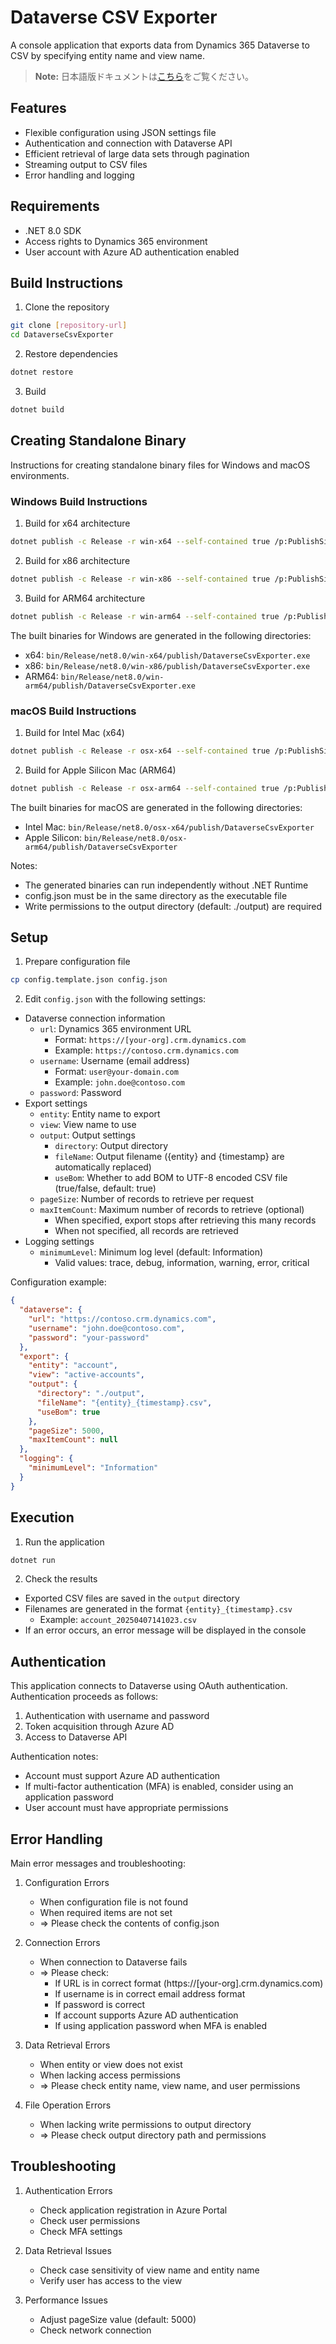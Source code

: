 # Dataverse CSV Exporter

A console application that exports data from Dynamics 365 Dataverse to CSV by specifying entity name and view name.

> **Note:**
> 日本語版ドキュメントは[こちら](README.ja.md)をご覧ください。

## Features

- Flexible configuration using JSON settings file
- Authentication and connection with Dataverse API
- Efficient retrieval of large data sets through pagination
- Streaming output to CSV files
- Error handling and logging

## Requirements

- .NET 8.0 SDK
- Access rights to Dynamics 365 environment
- User account with Azure AD authentication enabled

## Build Instructions

1. Clone the repository

```bash
git clone [repository-url]
cd DataverseCsvExporter
```

2. Restore dependencies

```bash
dotnet restore
```

3. Build

```bash
dotnet build
```

## Creating Standalone Binary

Instructions for creating standalone binary files for Windows and macOS environments.

### Windows Build Instructions

1. Build for x64 architecture

```bash
dotnet publish -c Release -r win-x64 --self-contained true /p:PublishSingleFile=true
```

2. Build for x86 architecture

```bash
dotnet publish -c Release -r win-x86 --self-contained true /p:PublishSingleFile=true
```

3. Build for ARM64 architecture

```bash
dotnet publish -c Release -r win-arm64 --self-contained true /p:PublishSingleFile=true
```

The built binaries for Windows are generated in the following directories:

- x64: `bin/Release/net8.0/win-x64/publish/DataverseCsvExporter.exe`
- x86: `bin/Release/net8.0/win-x86/publish/DataverseCsvExporter.exe`
- ARM64: `bin/Release/net8.0/win-arm64/publish/DataverseCsvExporter.exe`

### macOS Build Instructions

1. Build for Intel Mac (x64)

```bash
dotnet publish -c Release -r osx-x64 --self-contained true /p:PublishSingleFile=true
```

2. Build for Apple Silicon Mac (ARM64)

```bash
dotnet publish -c Release -r osx-arm64 --self-contained true /p:PublishSingleFile=true
```

The built binaries for macOS are generated in the following directories:

- Intel Mac: `bin/Release/net8.0/osx-x64/publish/DataverseCsvExporter`
- Apple Silicon: `bin/Release/net8.0/osx-arm64/publish/DataverseCsvExporter`

Notes:

- The generated binaries can run independently without .NET Runtime
- config.json must be in the same directory as the executable file
- Write permissions to the output directory (default: ./output) are required

## Setup

1. Prepare configuration file

```bash
cp config.template.json config.json
```

2. Edit `config.json` with the following settings:

- Dataverse connection information
  - `url`: Dynamics 365 environment URL
    - Format: `https://[your-org].crm.dynamics.com`
    - Example: `https://contoso.crm.dynamics.com`
  - `username`: Username (email address)
    - Format: `user@your-domain.com`
    - Example: `john.doe@contoso.com`
  - `password`: Password
- Export settings
  - `entity`: Entity name to export
  - `view`: View name to use
  - `output`: Output settings
    - `directory`: Output directory
    - `fileName`: Output filename ({entity} and {timestamp} are automatically replaced)
    - `useBom`: Whether to add BOM to UTF-8 encoded CSV file (true/false, default: true)
  - `pageSize`: Number of records to retrieve per request
  - `maxItemCount`: Maximum number of records to retrieve (optional)
    - When specified, export stops after retrieving this many records
    - When not specified, all records are retrieved
- Logging settings
  - `minimumLevel`: Minimum log level (default: Information)
    - Valid values: trace, debug, information, warning, error, critical

Configuration example:

```json
{
  "dataverse": {
    "url": "https://contoso.crm.dynamics.com",
    "username": "john.doe@contoso.com",
    "password": "your-password"
  },
  "export": {
    "entity": "account",
    "view": "active-accounts",
    "output": {
      "directory": "./output",
      "fileName": "{entity}_{timestamp}.csv",
      "useBom": true
    },
    "pageSize": 5000,
    "maxItemCount": null
  },
  "logging": {
    "minimumLevel": "Information"
  }
}
```

## Execution

1. Run the application

```bash
dotnet run
```

2. Check the results

- Exported CSV files are saved in the `output` directory
- Filenames are generated in the format `{entity}_{timestamp}.csv`
  - Example: `account_20250407141023.csv`
- If an error occurs, an error message will be displayed in the console

## Authentication

This application connects to Dataverse using OAuth authentication. Authentication proceeds as follows:

1. Authentication with username and password
2. Token acquisition through Azure AD
3. Access to Dataverse API

Authentication notes:

- Account must support Azure AD authentication
- If multi-factor authentication (MFA) is enabled, consider using an application password
- User account must have appropriate permissions

## Error Handling

Main error messages and troubleshooting:

1. Configuration Errors

   - When configuration file is not found
   - When required items are not set
   - ⇒ Please check the contents of config.json

2. Connection Errors

   - When connection to Dataverse fails
   - ⇒ Please check:
     - If URL is in correct format (https://[your-org].crm.dynamics.com)
     - If username is in correct email address format
     - If password is correct
     - If account supports Azure AD authentication
     - If using application password when MFA is enabled

3. Data Retrieval Errors

   - When entity or view does not exist
   - When lacking access permissions
   - ⇒ Please check entity name, view name, and user permissions

4. File Operation Errors
   - When lacking write permissions to output directory
   - ⇒ Please check output directory path and permissions

## Troubleshooting

1. Authentication Errors

   - Check application registration in Azure Portal
   - Check user permissions
   - Check MFA settings

2. Data Retrieval Issues

   - Check case sensitivity of view name and entity name
   - Verify user has access to the view

3. Performance Issues
   - Adjust pageSize value (default: 5000)
   - Check network connection
